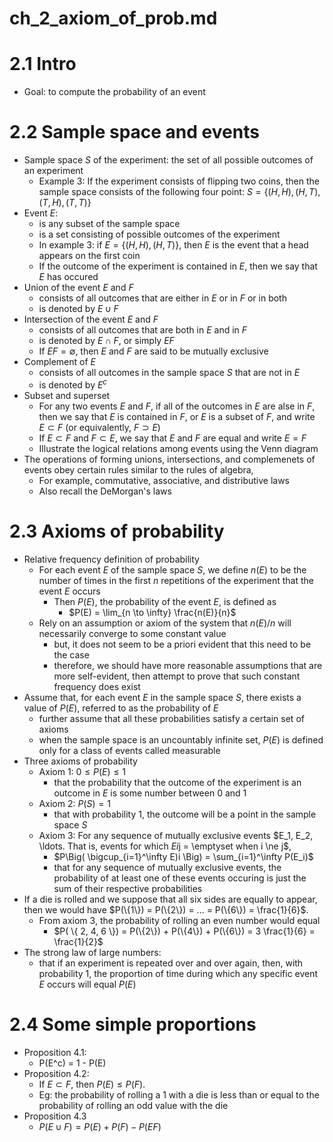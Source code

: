 # ch_2_axiom_of_prob.md

# 2.1 Intro
* Goal: to compute the probability of an event

# 2.2 Sample space and events
* Sample space $S$ of the experiment: the set of all possible outcomes of an experiment
  * Example 3:
    If the experiment consists of flipping two coins, then the sample space
    consists of the following four point:
    $S = \{ (H, H), (H, T), (T, H), (T, T) \}$
* Event $E$:
  * is any subset of the sample space
  * is a set consisting of possible outcomes of the experiment
  * In example 3:
    if $E = \{ (H, H), (H, T) \}$, then $E$ is the event that a head appears on the first coin
  * If the outcome of the experiment is contained in $E$,
    then we say that $E$ has occured
* Union of the event $E$ and $F$
  * consists of all outcomes that are either in $E$ or in $F$ or in both
  * is denoted by $E \cup F$
* Intersection of the event $E$ and $F$
  * consists of all outcomes that are both in $E$ and in $F$
  * is denoted by $E \cap F$, or simply $EF$
  * If $EF = \emptyset$, then $E$ and $F$ are said to be mutually exclusive
* Complement of $E$
  * consists of all outcomes in the sample space $S$ that are not in $E$
  * is denoted by $E^c$
* Subset and superset
  * For any two events $E$ and $F$, if all of the outcomes in $E$ are alse in $F$,
    then we say that $E$ is contained in $F$, or $E$ is a subset of $F$, and
    write $E \subset F$ (or equivalently, $F \supset E$)
  * If $E \subset F$ and $F \subset E$, we say that $E$ and $F$ are equal
    and write $E = F$
  * Illustrate the logical relations among events using the Venn diagram
* The operations of forming unions, intersections, and complemenets of events
  obey certain rules similar to the rules of algebra,
  * For example, commutative, associative, and distributive laws
  * Also recall the DeMorgan's laws

# 2.3 Axioms of probability
* Relative frequency definition of probability
  * For each event $E$ of the sample space $S$, we define $n(E)$ to be the number of times
    in the first $n$ repetitions of the experiment that the event $E$ occurs
    * Then $P(E)$, the probability of the event $E$, is defined as
      * $P(E) = \lim_{n \to \infty} \frac{n(E)}{n}$
  * Rely on an assumption or axiom of the system that
    $n(E)/n$ will necessarily converge to some constant value
    * but, it does not seem to be a priori evident that this need to be the case
    * therefore, we should have more reasonable assumptions that are more self-evident,
      then attempt to prove that such constant frequency does exist
* Assume that, for each event $E$ in the sample space $S$,
  there exists a value of $P(E)$, referred to as the probability of $E$
  * further assume that all these probabilities satisfy a certain set of axioms
  * when the sample space is an uncountably infinite set,
    $P(E)$ is defined only for a class of events called measurable
* Three axioms of probability
  * Axiom 1: $0 \le P(E) \le 1$
    * that the probability that the outcome of the experiment is an outcome in $E$
      is some number between $0$ and $1$
  * Axiom 2: $P(S) = 1$
    * that with probability 1, the outcome will be a point in the sample space $S$
  * Axiom 3: For any sequence of mutually exclusive events $E_1, E_2, \ldots.
    That is, events for which $Ei$j = \emptyset when i \ne j$,
    * $P\Big( \bigcup_{i=1}^\infty E)i \Big) = \sum_{i=1}^\infty P(E_i)$
    * that for any sequence of mutually exclusive events,
      the probability of at least one of these events occuring is just the sum of their respective probabilities
* If a die is rolled and we suppose that all six sides are equally to appear,
  then we would have $P(\{1\}) = P(\{2\}) = ... = P(\{6\}) = \frac{1}{6}$.
  * From axiom 3, the probability of rolling an even number would equal
    * $P( \{ 2, 4, 6 \}) = P(\{2\}) + P(\{4\}) + P(\{6\}) = 3 \frac{1}{6} = \frac{1}{2}$
* The strong law of large numbers:
  * that if an experiment is repeated over and over again, then,
    with probability 1, the proportion of time during which any specific event $E$ occurs will equal $P(E)$

# 2.4 Some simple proportions
* Proposition 4.1:
  * P(E^c) = 1 - P(E)
* Proposition 4.2:
  * If $E \subset F$, then $P(E) \le P(F)$.
  * Eg: the probability of rolling a 1 with a die is less than or equal to
    the probability of rolling an odd value with the die
* Proposition 4.3
  * $P(E \cup F) = P(E) + P(F) - P(EF)$
